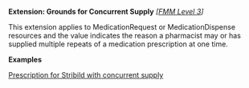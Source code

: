**Extension: Grounds for Concurrent Supply**  *[[FMM Level 3](guidance.html)]*

This extension applies to MedicationRequest or MedicationDispense resources and the value indicates the reason a pharmacist
may or has supplied multiple repeats of a medication prescription at one time.

**Examples**

[Prescription for Stribild  with concurrent supply](MedicationRequest-medicationrequest-example1.html)